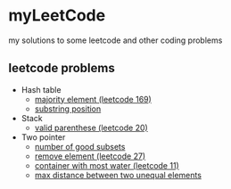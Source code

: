 # myLeetCode
my solutions to some leetcode and other coding problems

## leetcode problems
* Hash table
  * [majority element (leetcode 169)](/leetcode/majority_element.md)
  * [substring position](/leetcode/substring_position.md)
* Stack
  * [valid parenthese (leetcode 20)](/leetcode/valid_parenthese.md)
* Two pointer
  * [number of good subsets](/leetcode/number_of_good_subsets.md)
  * [remove element (leetcode 27)](/leetcode/remove_element.md)
  * [container with most water (leetcode 11)](/leetcode/container_with_most_water.md)
  * [max distance between two unequal elements](/leetcode/max_distance.md)
 

